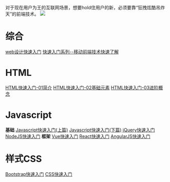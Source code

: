 对于现在用户为王的互联网场景，想要hold住用户的新，必须要靠“狂拽炫酷吊炸天”的前端技术。
![](http://i.imgur.com/toCJ4yD.png)

# 综合 #
[web设计快速入门](http://www.cnblogs.com/wanliwang01/p/web_design01.html)
[快速入门系列--移动前端技术快速了解](http://www.cnblogs.com/wanliwang01/p/h5_mobile01.html)

# HTML #
[HTML快速入门-01简介](http://www.cnblogs.com/wanliwang01/p/html_base01.html)
[HTML快速入门-02基础元素](http://www.cnblogs.com/wanliwang01/p/html_base02.html)
[HTML快速入门-03进阶概念](http://www.cnblogs.com/wanliwang01/p/html_base04.html)

# Javascript #
**基础**
[Javascript快速入门(上篇)](http://www.cnblogs.com/wanliwang01/p/javascript_base01.html)
[Javascript快速入门(下篇)](http://www.cnblogs.com/wanliwang01/p/javascript_base02.html)
[jQuery快速入门](http://www.cnblogs.com/wanliwang01/p/jquery_01.html)
[NodeJS快速入门](http://www.cnblogs.com/wanliwang01/p/jquery_01.html)
**框架**
[Vue快速入门](http://www.cnblogs.com/wanliwang01/p/Vue01.html)
[React快速入门](http://www.cnblogs.com/wanliwang01/p/react01.html)
[AngularJS快速入门](http://www.cnblogs.com/wanliwang01/p/angularjs_base01.html)

# 样式CSS #
[Bootstrap快速入门](http://www.cnblogs.com/wanliwang01/p/bootstrap_01.html)
[CSS快速入门](http://www.cnblogs.com/wanliwang01/p/html_base03.html)